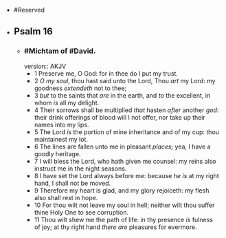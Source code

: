 - #Reserved
- ## Psalm 16
	- ### #Michtam of #David.
	  version:: AKJV
		- 1 Preserve me, O God:
		  for in thee do I put my trust.
		- 2 *O my soul*, thou hast said unto the Lord,
		  Thou *art* my Lord: my goodness *extendeth* not to thee;
		- 3 *but* to the saints that *are* in the earth,
		  and *to* the excellent, in whom *is* all my delight.
		- 4 Their sorrows shall be multiplied *that* hasten *after* another *god:*
		  their drink offerings of blood will I not offer,
		  nor take up their names into my lips.
		- 5 The Lord *is* the portion of mine inheritance and of my cup:
		  thou maintainest my lot.
		- 6 The lines are fallen unto me in pleasant *places;*
		  yea, I have a goodly heritage.
		- 7 I will bless the Lord, who hath given me counsel:
		  my reins also instruct me in the night seasons.
		- 8 I have set the Lord always before me:
		  because *he is* at my right hand, I shall not be moved.
		- 9 Therefore my heart is glad, and my glory rejoiceth:
		  my flesh also shall rest in hope.
		- 10 For thou wilt not leave my soul in hell;
		  neither wilt thou suffer thine Holy One to see corruption.
		- 11 Thou wilt shew me the path of life:
		  in thy presence *is* fulness of joy;
		  at thy right hand *there are* pleasures for evermore.